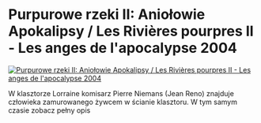 Purpurowe rzeki II: Aniołowie Apokalipsy / Les Rivières pourpres II - Les anges de l'apocalypse 2004 
=============
[![Purpurowe rzeki II: Aniołowie Apokalipsy / Les Rivières pourpres II - Les anges de l'apocalypse 2004 ](http://vidos.pl/images/player.gif)](http://vidos.pl/purpurowe-rzeki-ii-aniolowie-apokalipsy-les-rivires-pourpres-ii-les-anges-de-l-apocalypse-2004)

 W klasztorze Lorraine komisarz Pierre Niemans (Jean Reno) znajduje człowieka zamurowanego żywcem w ścianie klasztoru. W tym samym czasie zobacz pełny opis
